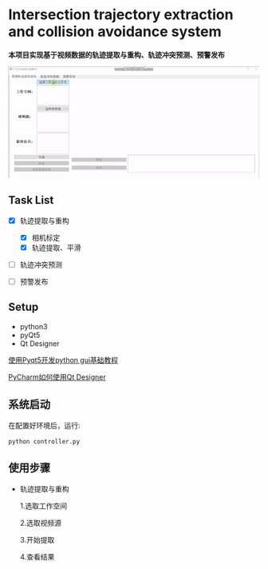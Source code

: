 # Intersection trajectory extraction and collision avoidance system
**本项目实现基于视频数据的轨迹提取与重构、轨迹冲突预测、预警发布**

![操作展示](pic.gif)


## Task List

- [x] 轨迹提取与重构
    - [x] 相机标定
    - [x] 轨迹提取、平滑

- [ ] 轨迹冲突预测

- [ ] 预警发布


## Setup
 - python3
 - pyQt5
 - Qt Designer 
    
[使用Pyqt5开发python gui基础教程](https://blog.csdn.net/qq_38412868/article/details/88972863)

[PyCharm如何使用Qt Designer](https://blog.csdn.net/stone0823/article/details/104101130)

## 系统启动

在配置好环境后，运行:

```pyhthon
python controller.py
```


## 使用步骤

- 轨迹提取与重构

    1.选取工作空间
    
    2.选取视频源
    
    3.开始提取
    
    4.查看结果
    
    
    
